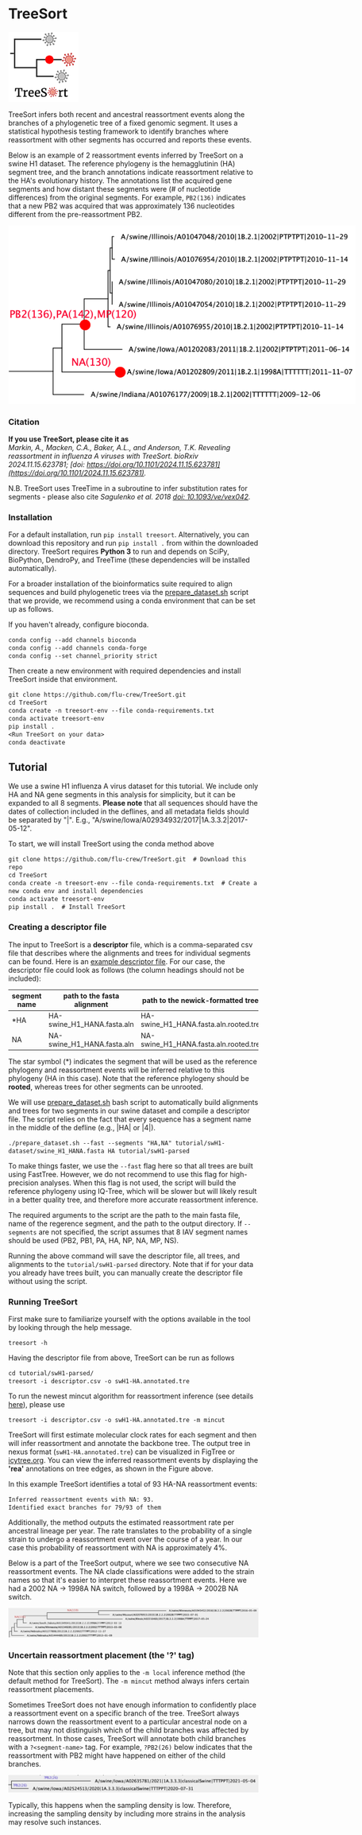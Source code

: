# TreeSort #

![TreeSort logo](tutorial/figures/TreeSort-logo-150.png)

TreeSort infers both recent and ancestral reassortment events along the branches of a phylogenetic tree of a fixed genomic segment.
It uses a statistical hypothesis testing framework to identify branches where reassortment with other segments has occurred and reports these events.

<!-- The idea behind TreeSort is the observation that *if there is no reassortment, then the evolutionary histories of different segments should be identical*. TreeSort then uses a phylogenetic tree for one segment (e.g., the HA influenza A virus segment) as an evolutionary hypothesis for another segment (e.g., the NA segment). We will refer to the first segment as the *reference* and the second segment as the *challenge*. By trying to fit the sequence alignment of the challenge segment to the reference tree, TreeSort identifies points on that tree, where this evolutionary hypothesis breaks. The "breaking" manifests in the mismatch between the divergence time on the reference tree (e.g., 1 year divergence between sister clades) and an unlikely high number of substitutions in the challenge segment that are required to explain the reference tree topology under the null hypothesis of no reassortment.

TreeSort has demonstrated very high accuracy in reassortment inference in simulations (manuscript in preparation). TreeSort can process datasets with tens of thousands of virus strains in just a few minutes and can scale to very large datasets with hundreds of thousands of strains. -->

Below is an example of 2 reassortment events inferred by TreeSort on a swine H1 dataset. The reference phylogeny is the hemagglutinin (HA) segment tree, and the branch annotations indicate reassortment relative to the HA's evolutionary history. The annotations list the acquired gene segments and how distant these segments were (# of nucleotide differences) from the original segments. For example, `PB2(136)` indicates that a new PB2 was acquired that was approximately 136 nucleotides different from the pre-reassortment PB2.

<!-- ![An example of inferred reassortment events](tutorial/figures/TreeSort-illustration.png) -->
<center>
<img style="max-width: 700px" src="tutorial/figures/TreeSort-illustration.png">
</center>

### Citation ###
**If you use TreeSort, please cite it as**</br>
*Markin, A., Macken, C.A., Baker, A.L., and Anderson, T.K. Revealing reassortment in influenza A viruses with TreeSort. bioRxiv 2024.11.15.623781; [doi: https://doi.org/10.1101/2024.11.15.623781](https://doi.org/10.1101/2024.11.15.623781).*

N.B. TreeSort uses TreeTime in a subroutine to infer substitution rates for segments - please also cite *Sagulenko et al. 2018 [doi: 10.1093/ve/vex042](https://doi.org/10.1093/ve/vex042).*

### Installation ###
For a default installation, run `pip install treesort`. Alternatively, you can download this repository and run `pip install .` from within the downloaded directory. TreeSort requires **Python 3** to run and depends on SciPy, BioPython, DendroPy, and TreeTime (these dependencies will be installed automatically).

For a broader installation of the bioinformatics suite required to align sequences and build phylogenetic trees via the [prepare_dataset.sh](prepare_dataset.sh) script that we provide, we recommend using a conda environment that can be set up as follows.

If you haven't already, configure bioconda.
```
conda config --add channels bioconda
conda config --add channels conda-forge
conda config --set channel_priority strict
```
Then create a new environment with required dependencies and install TreeSort inside that environment.
```
git clone https://github.com/flu-crew/TreeSort.git
cd TreeSort
conda create -n treesort-env --file conda-requirements.txt
conda activate treesort-env
pip install .
<Run TreeSort on your data>
conda deactivate
```


## Tutorial ##
We use a swine H1 influenza A virus dataset for this tutorial. We include only HA and NA gene segments in this analysis for simplicity, but it can be expanded to all 8 segments. <!-- The segment trees and alignments for HA and NA can be found in the tutorial [folder](tutorial/swH1-dataset/).  -->
**Please note** that all sequences should have the dates of collection included in the deflines, and all metadata fields should be separated by "|". E.g., "A/swine/Iowa/A02934932/2017|1A.3.3.2|2017-05-12".

To start, we will install TreeSort using the conda method above
```
git clone https://github.com/flu-crew/TreeSort.git  # Download this repo
cd TreeSort
conda create -n treesort-env --file conda-requirements.txt  # Create a new conda env and install dependencies
conda activate treesort-env
pip install .  # Install TreeSort
```

### Creating a descriptor file ###

The input to TreeSort is a **descriptor** file, which is a comma-separated csv file that describes where the alignments and trees for individual segments can be found. Here is an [example descriptor file](examples/descriptor-huH1N1-wgs.csv). For our case, the descriptor file could look as follows (the column headings should not be included):

| segment name | path to the fasta alignment | path to the newick-formatted tree |
| --- | --- | --- |
| *HA | HA-swine_H1_HANA.fasta.aln | HA-swine_H1_HANA.fasta.aln.rooted.tre
| NA | NA-swine_H1_HANA.fasta.aln | NA-swine_H1_HANA.fasta.aln.rooted.tre

The star symbol (\*) indicates the segment that will be used as the reference phylogeny and reassortment events will be inferred relative to this phylogeny (HA in this case). Note that the reference phylogeny should be **rooted**, whereas trees for other segments can be unrooted. <!-- (see [TreeTime](https://github.com/neherlab/treetime) for good rooting options for RNA viruses). -->

We will use [prepare_dataset.sh](prepare_dataset.sh) bash script to automatically build alignments and trees for two segments in our swine dataset and compile a descriptor file. The script relies on the fact that every sequence has a segment name in the middle of the defline (e.g., |HA| or |4|).
<!-- However, if you already have trees and alignments built for your own dataset, you can create the descriptor manually following this [example](examples/descriptor-huH1N1-wgs.csv). -->

<!-- The descriptor can be automatically generated using the [prepare_dataset.sh](prepare_dataset.sh) bash script that can be found in the repository. The script requires a single fasta file that contains the segment sequences as input. -->

```
./prepare_dataset.sh --fast --segments "HA,NA" tutorial/swH1-dataset/swine_H1_HANA.fasta HA tutorial/swH1-parsed
```
To make things faster, we use the `--fast` flag here so that all trees are built using FastTree. However, we do not recommend to use this flag for high-precision analyses. When this flag is not used, the script will build the reference phylogeny using IQ-Tree, which will be slower but will likely result in a better quality tree, and therefore more accurate reassortment inference.

The required arguments to the script are the path to the main fasta file, name of the regerence segment, and the path to the output directory. If `--segments` are not specified, the script assumes that 8 IAV segment names should be used (PB2, PB1, PA, HA, NP, NA, MP, NS).

Running the above command will save the descriptor file, all trees, and alignments to the `tutorial/swH1-parsed` directory. Note that if for your data you already have trees built, you can manually create the descriptor file without using the script.


### Running TreeSort ###
First make sure to familiarize yourself with the options available in the tool by looking through the help message.
```
treesort -h
```

Having the descriptor file from above, TreeSort can be run as follows
```
cd tutorial/swH1-parsed/
treesort -i descriptor.csv -o swH1-HA.annotated.tre
```
To run the newest mincut algorithm for reassortment inference (see details [here](https://github.com/flu-crew/TreeSort/releases/tag/0.3.0)), please use
```
treesort -i descriptor.csv -o swH1-HA.annotated.tre -m mincut
```

TreeSort will first estimate molecular clock rates for each segment and then will infer reassortment and annotate the backbone tree. The output tree in nexus format (`swH1-HA.annotated.tre`) can be visualized in FigTree or [icytree.org](https://icytree.org/). You can view the inferred reassortment events by displaying the **'rea'** annotations on tree edges, as shown in the Figure above.

In this example TreeSort identifies a total of 93 HA-NA reassortment events:
```
Inferred reassortment events with NA: 93.
Identified exact branches for 79/93 of them
```

Additionally, the method outputs the estimated reassortment rate per ancestral lineage per year. The rate translates to the probability of a single strain to undergo a reassortment event over the course of a year. In our case this probability of reassortment with NA is approximately 4%.

Below is a part of the TreeSort output, where we see two consecutive NA reassortment events. The NA clade classifications were added to the strain names so that it's easier to interpret these reassortment events. Here we had a 2002 NA -> 1998A NA switch, followed by a 1998A -> 2002B NA switch.
<center>
<img src="tutorial/figures/swH1-reassortment-ex4.png">
</center>

### Uncertain reassortment placement (the '?' tag) ###
Note that this section only applies to the `-m local` inference method (the default method for TreeSort). The `-m mincut` method always infers certain reassortment placements.

Sometimes TreeSort does not have enough information to confidently place a reassortment event on a specific branch of the tree. TreeSort always narrows down the reassortment event to a particular ancestral node on a tree, but may not distinguish which of the child branches was affected by reassortment. In those cases, TreeSort will annotate both child branches with a `?<segment-name>` tag. For example, `?PB2(26)` below indicates that the reassortment with PB2 might have happened on either of the child branches.

<center>
<img src="tutorial/figures/swH1-reassortment-ex3.png">
</center>

Typically, this happens when the sampling density is low. Therefore, increasing the sampling density by including more strains in the analysis may resolve such instances.
